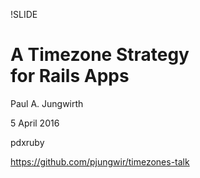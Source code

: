 !SLIDE

# A Timezone Strategy<br/>for Rails Apps

Paul A. Jungwirth

5 April 2016

pdxruby

https://github.com/pjungwir/timezones-talk
